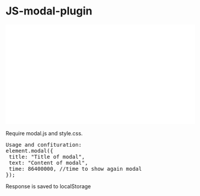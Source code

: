 # JS-modal-plugin

![Screenshot](screenshot.gif)

<p>Require modal.js and style.css.</p>

<pre>
Usage and confituration:
element.modal({
 title: "Title of modal",
 text: "Content of modal",
 time: 86400000, //time to show again modal
});
</pre>
<p>Response is saved to localStorage</p>
